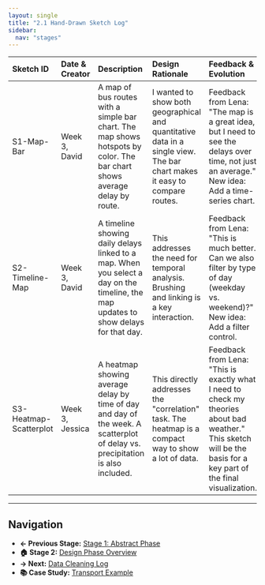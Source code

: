 ```yaml
---
layout: single
title: "2.1 Hand-Drawn Sketch Log"
sidebar:
  nav: "stages"
---
```


| Sketch ID | Date & Creator | Description | Design Rationale | Feedback & Evolution |
| :--- | :--- | :--- | :--- | :--- |
| S1-Map-Bar | Week 3, David | A map of bus routes with a simple bar chart. The map shows hotspots by color. The bar chart shows average delay by route. | I wanted to show both geographical and quantitative data in a single view. The bar chart makes it easy to compare routes. | Feedback from Lena: "The map is a great idea, but I need to see the delays over time, not just an average." New idea: Add a time-series chart. |
| S2-Timeline-Map | Week 3, David | A timeline showing daily delays linked to a map. When you select a day on the timeline, the map updates to show delays for that day. | This addresses the need for temporal analysis. Brushing and linking is a key interaction. | Feedback from Lena: "This is much better. Can we also filter by type of day (weekday vs. weekend)?" New idea: Add a filter control. |
| S3-Heatmap-Scatterplot | Week 3, Jessica | A heatmap showing average delay by time of day and day of the week. A scatterplot of delay vs. precipitation is also included. | This directly addresses the "correlation" task. The heatmap is a compact way to show a lot of data. | Feedback from Lena: "This is exactly what I need to check my theories about bad weather." This sketch will be the basis for a key part of the final visualization. |

---

## Navigation
- **← Previous Stage:** [Stage 1: Abstract Phase](../Stage-1-Abstract-Phase/1.4-Task-Taxonomies.md)
- **🏠 Stage 2:** [Design Phase Overview](README.md)
- **→ Next:** [Data Cleaning Log](2.2-Data-Cleaning-Log.md)
- **📚 Case Study:** [Transport Example](../Training-Materials/Case-Studies/README.md)
